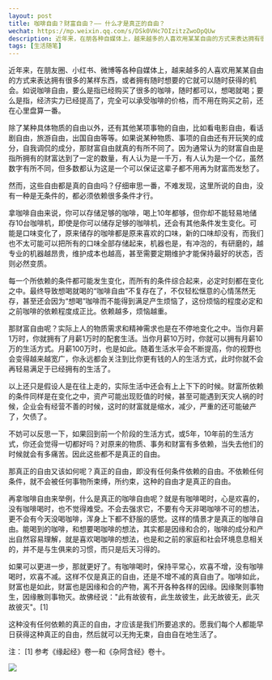 ```yaml
---
layout: post
title: 咖啡自由？财富自由？—— 什么才是真正的自由？
wechat: https://mp.weixin.qq.com/s/DSk0VHc7OIzitzZwoDpQUw
description: 近年来，在朋各种自媒体上，越来越多的人喜欢用某某自由的方式来表达拥有很多的某样东西，或者拥有随时想要的它就可以随时获得的机会。但，这是真的自由吗？什么才是真正的自由呢？
tags: [生活随笔]
---
```


近年来，在朋友圈、小红书、微博等各种自媒体上，越来越多的人喜欢用某某自由的方式来表达拥有很多的某样东西，或者拥有随时想要的它就可以随时获得的机会。如说咖啡自由，要么是指已经购买了很多的咖啡，随时都可以，想喝就喝；要么是指，经济实力已经提高了，完全可以承受咖啡的价格，而不用在购买之前，还在心里盘算一番。

除了某种具体物质的自由以外，还有其他某项事物的自由，比如看电影自由，看话剧自由，旅游自由，出国自由等等。如果说某种物质、事项的自由还有开玩笑的成分，自我调侃的成分，那财富自由就真的有所不同了。因为通常认为的财富自由是指所拥有的财富达到了一定的数量，有人认为是一千万，有人认为是一个亿，虽然数字有所不同，但多数都认为这是一个可以保证这辈子都不用再为财富而发愁了。

然而，这些自由都是真的自由吗？仔细审思一番，不难发现，这里所说的自由，没有一种是无条件的，都必须依赖很多条件才行。

拿咖啡自由来说，你可以存储足够的咖啡，喝上10年都够，但你却不能轻易地储存10台咖啡机，即使是你可以储存足够的咖啡机，还会有其他条件发生变化。可能是口味变化了，原来储存的咖啡都是原来喜欢的口味，新的口味却没有，而我们也不太可能可以把所有的口味全部存储起来，机器也是，有冲泡的，有研磨的，越专业的机器越昂贵，维护成本也越高，甚至需要定期维护才能保持最好的状态，否则必然变质。

每一个所依赖的条件都可能发生变化，而所有的条件综合起来，必定时刻都在变化之中。最终导致想喝就喝的“咖啡自由”不复存在了，不仅轻松惬意的心情荡然无存，甚至还会因为“想喝”咖啡而不能得到满足产生烦恼了，这份烦恼的程度必定和之前咖啡的依赖程度成正比。依赖越多，烦恼越重。

那财富自由呢？实际上人的物质需求和精神需求也是在不停地变化之中。当你月薪1万时，你就拥有了月薪1万时的配套生活。当你月薪10万时，你就可以拥有月薪10万的生活方式。月薪100万时，也是如此。随着生活水平会不断提高，你的视野也会变得越来越宽广，你永远都会关注到比你更有钱的人的生活方式，此时你就不会再轻易满足于已经拥有的生活了。

以上还只是假设人是在往上走的，实际生活中还会有上上下下的时候。财富所依赖的条件同样是在变化之中，资产可能出现贬值的时候，甚至可能遇到天灾人祸的时候，企业会有经营不善的时候，这时的财富就是缩水，减少，严重的还可能破产了，欠债了。

不妨可以反思一下，如果回到前一个阶段的生活方式，或5年，10年前的生活方式，你还会觉得一切都好吗？对原来的物质、事务和财富有多依赖，当失去他们的时候就会有多痛苦。因此这些都不是真正的自由。

那真正的自由又该如何呢？真正的自由，即没有任何条件依赖的自由。不依赖任何条件，就不会被任何事物所束缚，所约束，这种的自由才是真正的自由。

再拿咖啡自由来举例，什么是真正的咖啡自由呢？就是有咖啡喝时，心是欢喜的，没有咖啡喝时，也不觉得难受。不会去强求它，不要有今天非喝咖啡不可的想法，更不会有今天没喝咖啡，浑身上下都不舒服的感觉。这样的情景才是真正的咖啡自由。能喝到的咖啡，和想要喝咖啡的想法，其实都是因缘和合的，咖啡的成分和产出自然容易理解，就是喜欢喝咖啡的想法，也是和之前的家庭和社会环境息息相关的，并不是与生俱来的习惯，而只是后天习得的。

如果可以更进一步，那就更好了。有咖啡喝时，保持平常心，欢喜不增，没有咖啡喝时，欢喜不减。这样不仅是真正的自由，还是不增不减的真自由了。咖啡如此，财富也是如此，财富也是因缘和合的产物，离不开各种各样的因缘。因缘聚则事物生，因缘散则事物灭。故佛经说："此有故彼有，此生故彼生，此无故彼无，此灭故彼灭"。[1]

这种没有任何依赖的真正的自由，才应该是我们所要追求的。愿我们每个人都能早日获得这种真正的自由，然后就可以无拘无束，自由自在地生活了。

注​：
[1] 参考《缘起经》卷一和《杂阿含经》卷十。

![](../images/2022-06-05-13-06-37.png)

